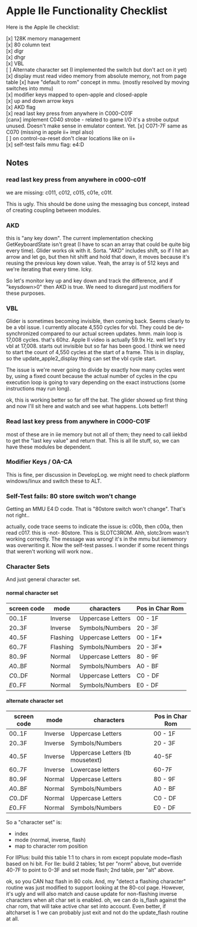 # Apple IIe Functionality Checklist

Here is the Apple IIe checklist:

[x] 128K memory management  
[x] 80 column text  
[x] dlgr  
[x] dhgr  
[x] VBL  
[ ] Alternate character set (I implemented the switch but don't act on it yet)  
[x] display must read video memory from absolute memory, not from page table
[x] have "default to rom" concept in mmu. (mostly resolved by moving switches into mmu)  
[x] modifier keys mapped to open-apple and closed-apple  
[x] up and down arrow keys  
[x] AKD flag  
[x] read last key press from anywhere in C000-C01F  
[canx] implement C040 strobe - related to game I/O  it's a strobe output unused. Doesn't make sense in emulator context. Yet.
[x] C071-7F same as C070 (missing in apple ii+ impl also)  
[ ] on control-oa-reset don't clear locations like on ii+  
[x] self-test fails mmu flag: e4:D

## Notes

### read last key press from anywhere in c000-c01f

we are missing: c011, c012, c015, c01e, c01f.

This is ugly. This should be done using the messaging bus concept, instead of creating coupling between modules.

### AKD

this is "any key down". The current implementation checking GetKeyboardState isn't great (I have to scan an array that could be quite big every time). Glider works ok with it. Sorta. "AKD" includes shift, so if I hit an arrow and let go, but then hit shift and hold that down, it moves because it's reusing the previous key down value. Yeah, the array is of 512 keys and we're iterating that every time. Icky.

So let's monitor key up and key down and track the difference, and if "keysdown>0" then AKD is true. We need to disregard just modifiers for these purposes.


### VBL

Glider is sometimes becoming invisible, then coming back. Seems clearly to be a vbl issue. I currently allocate 4,550 cycles for vbl. They could be de-synchronized compared to our actual screen updates. hmm. main loop is 17,008 cycles. that's 60hz. Apple II video is actually 59.9x Hz. well let's try vbl at 17,008. starts out invisible but so far has been good. I think we need to start the count of 4,550 cycles at the start of a frame. This is in display, so the update_apple2_display thing can set the vbl cycle start.

The issue is we're never going to divide by exactly how many cycles went by, using a fixed count because the actual number of cycles in the cpu execution loop is going to vary depending on the exact instructions (some instructions may run long).

ok, this is working better so far off the bat. The glider showed up first thing and now I'll sit here and watch and see what happens. Lots better!!

### Read last key press from anywhere in C000-C01F

most of these are in iie memory but not all of them; they need to call iiekbd to get the "last key value" and return that. This is all IIe stuff, so, we can have these modules be dependent.

### Modifier Keys / OA-CA

This is fine, per discussion in DevelopLog. we might need to check platform windows/linux and switch these to ALT.

### Self-Test fails: 80 store switch won't change

Getting an MMU E4:D code. That is "80store switch won't change". That's not right..

actually, code trace seems to indicate the issue is: c00b, then c00a, then read c017. this is -not- 80store. This is SLOTC3ROM.
Ahh, slotc3rom wasn't working correctly. The message was wrong! it's in the mmu but iiememory was overwriting it.
Now the self-test passes. I wonder if some recent things that weren't working will work now..


### Character Sets

And just general character set.

#### normal character set
| screen code | mode | characters | Pos in Char Rom |
|-|-|-|-|
| $00..$1F | Inverse | Uppercase Letters | 00 - 1F |
| $20..$3F | Inverse | Symbols/Numbers | 20 - 3F |
| $40..$5F | Flashing | Uppercase Letters | 00 - 1F* |
| $60..$7F | Flashing | Symbols/Numbers | 20 - 3F* |
| $80..$9F | Normal | Uppercase Letters | 80 - 9F |
| $A0..$BF | Normal | Symbols/Numbers | A0 - BF |
| $C0..$DF | Normal | Uppercase Letters | C0 - DF |
| $E0..$FF | Normal | Symbols/Numbers | E0 - DF |

#### alternate character set
| screen code | mode | characters | Pos in Char Rom |
|-|-|-|-|
| $00..$1F | Inverse | Uppercase Letters | 00 - 1F |
| $20..$3F | Inverse | Symbols/Numbers | 20 - 3F |
| $40..$5F | Inverse | Uppercase Letters (tb mousetext)| 40-5F |
| $60..$7F | Inverse | Lowercase letters | 60-7F |
| $80..$9F | Normal | Uppercase Letters | 80 - 9F |
| $A0..$BF | Normal | Symbols/Numbers | A0 - BF |
| $C0..$DF | Normal | Uppercase Letters | C0 - DF |
| $E0..$FF | Normal | Symbols/Numbers | E0 - DF |

So a "character set" is:

* index
* mode (normal, inverse, flash)
* map to character rom position

For IIPlus: build this table 1:1 to chars in rom except populate mode=flash based on hi bit.
For IIe: build 2 tables; 1st per "norm" above, but override 40-7F to point to 0-3F and set mode flash; 2nd table, per "alt" above.

ok, so you CAN haz flash in 80 cols. And, my "detect a flashing character" routine was just modified to support looking at the 80-col page. However, it's ugly and will also match and cause update for non-flashing inverse characters when alt char set is enabled. oh, we can do is_flash against the char rom, that will take active char set into account. Even better, if altcharset is 1 we can probably just exit and not do the update_flash routine at all.